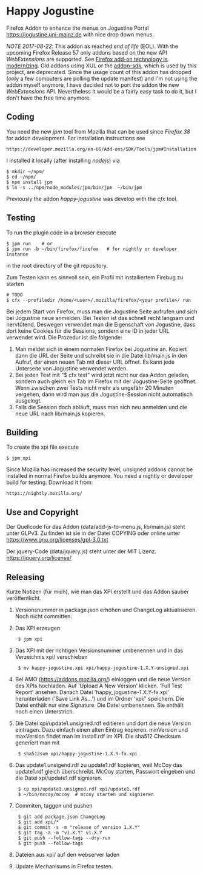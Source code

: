 
Happy Jogustine
===============

Firefox Addon to enhance the menus on Jogustine Portal
https://jogustine.uni-mainz.de with nice drop down menus.

*NOTE 2017-08-22*: This addon as reached *end of life* (EOL). With the upcoming
Firefox Release 57 only addons based on the new API  *WebExtensions* are supported.
See [Firefox add-on technology is modernizing][webex].  Old addons using XUL or
the [addon-sdk][addon-sdk], which is used by this project, are deprecated.
Since the usage count of this addon has dropped (only a few computers are
polling the update manifest) and I'm not using the addon myself anymore, I have
decided not to port the addon the new *WebExtensions* API. Nevertheless it
would be a fairly easy task to do it, but I don't have the free time anymore.

[webex]: https://support.mozilla.org/en-US/kb/firefox-add-technology-modernizing?as=u&utm_source=inproduct
[addon-sdk]: https://developer.mozilla.org/en-US/Add-ons/SDK


Coding
------

You need the new *jpm* tool from Mozilla that can be used since *Firefox 38*
for addon development. For installation instructions see

    https://developer.mozilla.org/en-US/Add-ons/SDK/Tools/jpm#Installation

I installed it locally (after installing *nodejs*) via

    $ mkdir ~/npm/
    $ cd ~/npm/
    $ npm install jpm
    $ ln -s ../npm/node_modules/jpm/bin/jpm  ~/bin/jpm

Previously the addon *happy-jogustine* was develop with the *cfx* tool.


Testing
-------

To run the plugin code in a browser execute

    $ jpm run    # or
    $ jpm run -b ~/bin/firefox/firefox   # for nightly or developer instance

in the root directory of the git repository.

Zum Testen kann es sinnvoll sein, ein Profil mit installiertem
Firebug zu starten

    # TODO
    $ cfx --profiledir /home/<user>/.mozilla/firefox/<your profile>/ run

Bei jedem Start von Firefox, muss man die Jogustine Seite aufrufen und sich bei
Jogustine neue anmelden. Bei Testen ist das schnell recht langsam und
nervtötend. Deswegen verwendet man die Eigenschaft von Jogustine, dass dort
keine Cookies für die Sessions, sondern eine ID in jeder URL verwendet wird.
Die Prozedur ist die folgende:

1. Man meldet sich in einem normalen Firefox bei Jogustine an.
   Kopiert dann die URL der Seite und schreibt sie in die Datei lib/main.js
   in den Aufruf, der einen neuen Tab mit dieser URL öffnet. Es kann jede
   Unterseite von Jogustine verwendet werden.
2. Bei jeden Test mit "$ cfx test" wird jetzt nicht nur das Addon geladen,
   sondern auch gleich ein Tab im Firefox mit der Jogustine-Seite geöffnet.
   Wenn zwischen zwei Tests nicht mehr als ungefähr 20 Minuten vergehen,
   dann wird man aus die Jogustine-Session nicht automatisch ausgelogt.
3. Falls die Session doch abläuft, muss man sich neu anmelden und die neue URL
   nach lib/main.js kopieren.


Building
--------

To create the xpi file execute

    $ jpm xpi

Since Mozilla has increased the security level, unsigned addons cannot be
installed in normal Firefox builds anymore. You need a nightly or developer
build for testing. Download it from:

    https://nightly.mozilla.org/


Use and Copyright
-----------------

Der Quellcode für das Addon (data/add-js-to-menu.js, lib/main.js) steht unter
GLPv3. Zu finden ist sie in der Datei COPYING oder online unter
https://www.gnu.org/licenses/gpl-3.0.txt

Der jquery-Code (data/jquery.js) steht unter der MIT Lizenz.
https://jquery.org/license/


Releasing
---------

Kurze Notizen (für mich), wie man das XPI erstellt und das Addon sauber
veröffentlicht.

1. Versionsnummer in package.json erhöhen und ChangeLog aktualisieren.  Noch
   nicht committen.

2. Das XPI erzeugen

        $ jpm xpi

3. Das XPI mit der richtigen Versionsnummer umbenennen und in das
   Verzeichnis xpi/ verschieben

        $ mv happy-jogustine.xpi xpi/happy-jogustine-1.X.Y-unsigned.xpi

4. Bei AMO (https://addons.mozilla.org/) einloggen und die neue Version
   des XPIs hochladen. Auf 'Upload A New Version' klicken. 'Full Test Report'
   ansehen.  Danach Datei 'happy_jogustine-1.X.Y-fx.xpi' herunterladen ('Save
   Link As...') und im Ordner 'xpi/' speichern. Die Datei enthält nur eine
   Signature.  Die Datei umbenennen. Sie enthält noch einen Unterstrich.

5. Die Datei xpi/update1.unsigned.rdf editieren und dort die neue Version
   eintragen. Dazu einfach einen alten Eintrag kopieren. minVersion und
   maxVersion findet man im install.rdf im XPI. Die sha512 Checksum generiert
   man mit

        $ sha512sum xpi/happy-jogustine-1.X.Y-fx.xpi

6. Das update1.unsigend.rdf zu update1.rdf kopieren, weil McCoy das update1.rdf
   gleich überschreibt. McCoy starten, Passwort eingeben und die Datei
   xpi/update1.rdf signieren.

        $ cp xpi/update1.unsigned.rdf xpi/update1.rdf
        $ ~/bin/mccoy/mccoy  # mccoy starten und signieren

7. Commiten, taggen und pushen

        $ git add package.json ChangeLog
        $ git add xpi/*
        $ git commit -s -m "release of version 1.X.Y"
        $ git tag -a -m "v1.X.Y" v1.X.Y
        $ git push --follow-tags --dry-run
        $ git push --follow-tags

8. Dateien aus xpi/ auf den webserver laden

9. Update Mechanisums in Firefox testen.
